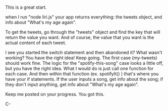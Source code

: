 This is a great start.

when I run "node liri.js" your app returns everything: the tweets object, and info about "What's my age again". 

To get the tweets, go through the "tweets" object and find the key that will return the value you want. And of course, the value that you want is the actual content of each tweet.

I see you started the switch statement and then abandoned it? What wasn't working? You have the right idea! Keep going. The first case (my-tweets) should work fine. The logic for the "spotify-this-song" case looks a little off, but you have the right idea. What I would do is just call one function for each case. And then within that function (ex. spotifyIt() ) that's where you have your if statements. If the user inputs a song, get info about the song; if they don't input anything, get info about "What's my age again". 

Keep me posted on your progress. You got this.


C-
